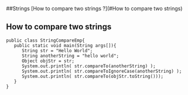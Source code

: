 ##Strings
[How to compare two strings ?](#How to compare two strings)

## How to compare two strings
    public class StringCompareEmp{
       public static void main(String args[]){
          String str = "Hello World";
          String anotherString = "hello world";
          Object objStr = str;
          System.out.println( str.compareTo(anotherString) );
          System.out.println( str.compareToIgnoreCase(anotherString) );
          System.out.println( str.compareTo(objStr.toString()));
       }
    }
